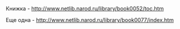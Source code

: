 Книжка - http://www.netlib.narod.ru/library/book0052/toc.htm

Еще одна - http://www.netlib.narod.ru/library/book0077/index.htm